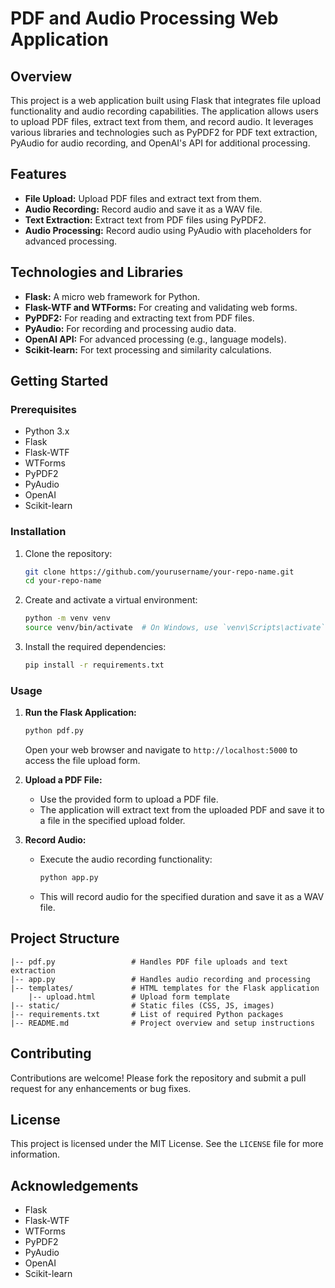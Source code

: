# PDF and Audio Processing Web Application

## Overview
This project is a web application built using Flask that integrates file upload functionality and audio recording capabilities. The application allows users to upload PDF files, extract text from them, and record audio. It leverages various libraries and technologies such as PyPDF2 for PDF text extraction, PyAudio for audio recording, and OpenAI's API for additional processing.

## Features
- **File Upload:** Upload PDF files and extract text from them.
- **Audio Recording:** Record audio and save it as a WAV file.
- **Text Extraction:** Extract text from PDF files using PyPDF2.
- **Audio Processing:** Record audio using PyAudio with placeholders for advanced processing.

## Technologies and Libraries
- **Flask:** A micro web framework for Python.
- **Flask-WTF and WTForms:** For creating and validating web forms.
- **PyPDF2:** For reading and extracting text from PDF files.
- **PyAudio:** For recording and processing audio data.
- **OpenAI API:** For advanced processing (e.g., language models).
- **Scikit-learn:** For text processing and similarity calculations.

## Getting Started

### Prerequisites
- Python 3.x
- Flask
- Flask-WTF
- WTForms
- PyPDF2
- PyAudio
- OpenAI
- Scikit-learn

### Installation
1. Clone the repository:
    ```sh
    git clone https://github.com/yourusername/your-repo-name.git
    cd your-repo-name
    ```

2. Create and activate a virtual environment:
    ```sh
    python -m venv venv
    source venv/bin/activate  # On Windows, use `venv\Scripts\activate`
    ```

3. Install the required dependencies:
    ```sh
    pip install -r requirements.txt
    ```

### Usage
1. **Run the Flask Application:**
    ```sh
    python pdf.py
    ```
   Open your web browser and navigate to `http://localhost:5000` to access the file upload form.

2. **Upload a PDF File:**
   - Use the provided form to upload a PDF file.
   - The application will extract text from the uploaded PDF and save it to a file in the specified upload folder.

3. **Record Audio:**
   - Execute the audio recording functionality:
     ```sh
     python app.py
     ```
   - This will record audio for the specified duration and save it as a WAV file.

## Project Structure
```
|-- pdf.py                 # Handles PDF file uploads and text extraction
|-- app.py                 # Handles audio recording and processing
|-- templates/             # HTML templates for the Flask application
    |-- upload.html        # Upload form template
|-- static/                # Static files (CSS, JS, images)
|-- requirements.txt       # List of required Python packages
|-- README.md              # Project overview and setup instructions
```

## Contributing
Contributions are welcome! Please fork the repository and submit a pull request for any enhancements or bug fixes.

## License
This project is licensed under the MIT License. See the `LICENSE` file for more information.

## Acknowledgements
- Flask
- Flask-WTF
- WTForms
- PyPDF2
- PyAudio
- OpenAI
- Scikit-learn
